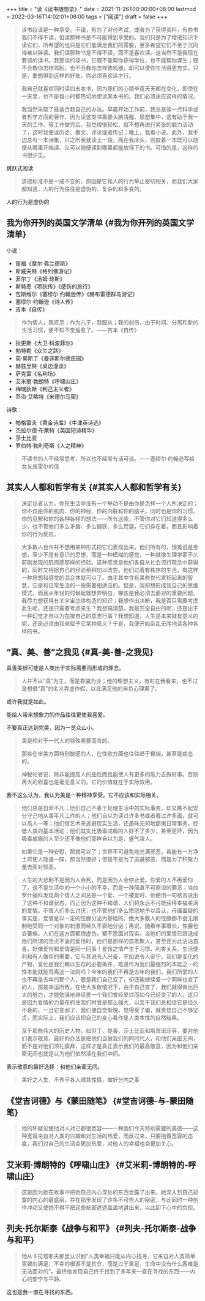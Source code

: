 +++
title = "读《读书随想录》"
date = 2021-11-26T00:00:00+08:00
lastmod = 2022-03-16T14:02:01+08:00
tags = ["阅读"]
draft = false
+++

> 读书应该是一种享受。不错，有为了对付考试，或者为了获得资料，有些书我们不得不读，但读那种书是不可能得到享受的。我们只是为了增进知识才读它们，所希望的也只是它们能满足我们的需要，至多希望它们不至于沉闷得难以猝读。我们读那种书是不得不读，而不是喜欢读。这当然不是我现在要谈的读书。我要谈的读书，它既不能帮你获得学位，也不能帮你谋生；既不会教你怎样驾船，也不会教你怎样修机器，却可以使你生活得更充实。只是，要想得到这样的好处，你必须喜欢读才行。

<!--quoteend-->

> 我自己就喜欢同时读四五本书，因为我们的心情毕竟天天都在变化，即使在一天里，也不是每小时都热切地想读某本书的。我们必须适应这样的情况。
>
> 我当然采取了最适合我自己的办法。早晨开始工作前，我总是读一点科学或者哲学方面的著作，因为读这类书需要头脑清醒、思想集中，这有助于我一天的工作。等工作做完后，我觉得很轻松，就不想再进行紧张的脑力活动了，这时我便读历史、散文、评论或者传记；晚上，我看小说。此外，我手边总有一本诗集，兴之所至就读上一段，而在我床头，则放着一本既可以随便从哪里开始读、又可以随便读到哪里都能放得下的书。可惜的是，这样的书很少见。

跳跃式阅读

> 道德标准不是一成不变的，原因是它和人的行为举止密切相关，而我们大家都知道，人的行为往往是虚伪的、复杂的和多变的。

人的行为是虚伪的


## 我为你开列的英国文学清单 {#我为你开列的英国文学清单}

小说：

-   笛福《摩尔·弗兰德斯》
-   斯威夫特《格列佛游记》
-   菲尔丁《汤姆·琼斯》
-   斯特恩《项狄传》《感伤的旅行》
-   包斯维尔《塞缪尔·约翰逊传》《赫布雷德群岛游记》
-   塞缪尔·约翰逊《诗人传》
-   吉本《自传》

> 作为情人，我叹息；作为儿子，我服从；我的创伤，由于时间、分离和新的生活习惯，便不知不觉痊愈了。——吉本《自传》

-   狄更斯《大卫·科波菲尔》
-   勃特勒《众生之路》
-   简·奥斯丁《曼菲斯尔德庄园》
-   赫兹里特《桌边漫谈》
-   萨克雷《名利场》
-   艾米丽·勃朗特《呼啸山庄》
-   梅瑞狄斯《利己主义者》
-   乔治·艾略特《米德尔马契》

诗歌：

-   帕格雷夫《黄金诗库》《牛津英诗选》
-   杰拉尔德·布莱特《英国短诗精华》
-   莎士比亚
-   罗伯特·勃利奇斯《人之精神》

> 不读书的人不经常思考，所以也不经常有话可谈。——塞缪尔·约翰逊写给女友施雷尔的信


## 其实人人都和哲学有关 {#其实人人都和哲学有关}

> 决定论者认为，你在生活中没有一个举动不是由你是怎样一个人所决定的；你不仅是你的肌肉、你的神经、你的内脏和你的脑子，同时也是你的习惯、你的见解和你的各种各样的想法——所有这些，不管你对它们知道得多么少，也不管他们多么矛盾、多么偏狭、多么荒诞，它们存在着，而且影响着你的行为反应。

<!--quoteend-->

> 大多数人也许并不想用某种形式把它们表现出来。他们所有的，很难说是思想，至少不是有意识的思想，而是一种模糊的感觉，一种就像生理学家不久前刚发现的肌肉感那样的经验。这种感觉是他们各自从社会流行观念中获得的，同时又根据自已的经验稍稍加以改变。他们过着有秩序的生活，有这样一种思想和感觉的混合体就可以了。由手其中含有某些世代累积起来的智慧，它是和日常生活的一般需要相适应的。但是，我却想形成我自己的思维模式，而且从年轻的时候起就想弄明白，哪些是我必须去面对的重要问题。我尽力想获得有关宇宙总体构造的知识；我想作出决断，我是否只需要考虑此生呢，还是只需要考虑来生？我想搞清楚，我是完全自由的呢，还是出于一种幻觉才自以为在按自己的意志行事？我想知道，人生是本来就有意义的呢，还是必须由我来赋予它某种意义？于是，我便开始杂乱无序地读各种各样的书。


## “真、美、善”之我见 {#真-美-善-之我见}

真善美很可能是人类出于实际需要而形成的理念。

> 人并不以“真”为生，而是靠骗为业；他的理想主义，有时在我看来，也不过是想借“真”的名义弄虚作假，以此满足他的自负心理罢了。

或许我就是如此。

能给人带来想象力的作品往往更使我喜爱。

不要真正达到完美，因为一览众山小。

> 美是相对于一代人的特殊需要而言的。
>
> 那些在审美方面特别敏感的人，在性欲方面也往往趋于极端，甚至是病态的。
>
> 神秘论者说，除非能提高人的品性而且能使人有更多的能力去做好事。否则再大的欣喜也是毫无意义的。它的价值就在于实际效用。

我不这么认为，我认为美是一种精神享受。它不应该和实际相关。

> 他们总是自命不凡；他们自己不善于处理生活中的实际事务，却又瞧不起安分守己地从事平凡工作的人；他们自以为读过许多书或者看过许多画，就可以高人一等；他们借艺术来逃避现实生活，还愚昧无知地鄙夷日常事务，贬低人类的基本活动；他们其实比吸毒成瘾的人好不了多少，甚至更坏，因为吸毒成瘾的人至少还不像他们那样自以为是、盛气凌人。
>
> 如果它是一种安慰，那就可以了；世界不可避免地充满邪恶，若能有一方净土可使人隐退一阵，那当然很好；但是不是为了逃避邪恶，而是为了积聚力量去面对邪恶。

<!--quoteend-->

> 人生的大悲剧不是因为人会死，而是因为人会停止爱。你爱的人不再爱你了，这不是生活中的一个小小的不幸，而是一种简直不可原谅的罪恶；当拉罗什福科发现两个情人之间总是一个爱、一个被爱时，他便用一句格言说出了这种不和谐状态，而正因为这种不和谐，人们将永远不可能获得幸福美满的爱情。不管人们多么讨厌，也不管他们多么愤怒地予以否认，毋庸置疑的事实是，爱情是以一定的性腺分泌为基础的。绝大多数人的性腺都不会无限制地受同一个对象的刺激而经久不衰地分泌；再说，随着年事增长，性腺也会萎缩。人们在这方面都很虚伪，都不愿面对现实。当他们的爱情已衰退成他们所谓的坚贞不渝的爱怜时，他们是那样的自欺欺人，甚至还为此沾沾自喜，好像爱怜和爱情是同一回事！爱怜之情产生于习惯、利害关系、生活便利和有人做伴的需要，它与其说令人兴奋，不如说令人安宁。我们是变化的产物，变化是我们赖以生存的必要条件，难道作为我们最强烈的本能之一的性本能就能背离这一法则吗？今年的我们不再是去年的我们，我们所爱的人也不再是去年的那个人，要是我们自己变了，却还能继续爱一个同样也变了的人，那是幸运所致。在绝大多数情况下，由于自己变了，我们就得做出巨大的努力，才能勉强地继续爱一个我们曾经爱过而如今已经变了的人，这只是因为爱情的力量在抓住我们时曾是那么强大，以至于我们总相信它是经久不衰的，一旦它变弱了，我们便自觉惭愧，觉得受了骗，就责怪自己不够坚贞，而实际上，我们应该把自己的变心看作是人类本性的自然结果。

<!--quoteend-->

> 至于那些伟大的历史人物，如但丁、提香、莎士比亚和斯宾诺莎等，要对他们表示敬意，最好的办法是把他们当做我们的同时代人，和他们亲密无间，而不是对他们顶礼膜拜，这样才是真正表示我们的最高敬意，因为和他们亲密无间也就是认为他们依然活在我们中间。

表示敬意的最好选择：和他们亲密无间。

> 美好之人生，不外乎各人顺其性情，做好分内之事


## 《堂吉诃德》与《蒙田随笔》 {#堂吉诃德-与-蒙田随笔}

> 他的怀疑论使他对人对己都很宽容——一种我们今天特别需要的美德——这种宽容来自对人类的兴趣和对生活的热爱，而反过来，只要抱着宽容的态度，我们对自己的生活会更加热爱，对他人的幸福也会更加关心。


## 艾米莉·博朗特的《呼啸山庄》 {#艾米莉-博朗特的-呼啸山庄}

> 这是因为她在故事中把她自己内心深处的东西泄露了出来。她深入到自己寂寞的内心的最底层，并在那里发现了许多不可告人的秘密，与此同时一种创作冲动又使她不得不把这些秘密遮遮盖盖地讲出来，以此卸下心中的负担。


## 列夫·托尔斯泰《战争与和平》 {#列夫-托尔斯泰-战争与和平}

> 他从卡拉塔耶夫那里认识到“人类幸福只能从内心找寻，它来自对人类简单需要的满足，不幸的根源不是贫穷，而是过于富足，生命中没有什么困难是无法面对的”。最终他发现自己终于找到了多年来一直在寻找的东西——内心的安宁与平静。

这也是我一直在寻找的东西。